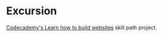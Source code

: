 # Excursion

[Codecademy's Learn how to build websites](https://www.codecademy.com/learn/paths/learn-how-to-build-websites) skill path project.
